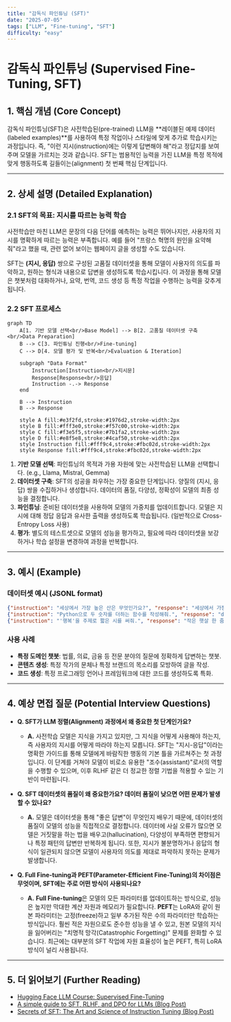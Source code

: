 ```yaml
---
title: "감독식 파인튜닝 (SFT)"
date: "2025-07-05"
tags: ["LLM", "Fine-tuning", "SFT"]
difficulty: "easy"
---
```


# 감독식 파인튜닝 (Supervised Fine-Tuning, SFT)

## 1. 핵심 개념 (Core Concept)

감독식 파인튜닝(SFT)은 사전학습된(pre-trained) LLM을 **레이블된 예제 데이터(labeled examples)**를 사용하여 특정 작업이나 스타일에 맞게 추가로 학습시키는 과정입니다. 즉, "이런 지시(instruction)에는 이렇게 답변해야 해"라고 정답지를 보여주며 모델을 가르치는 것과 같습니다. SFT는 범용적인 능력을 가진 LLM을 특정 목적에 맞게 행동하도록 길들이는(alignment) 첫 번째 핵심 단계입니다.

---

## 2. 상세 설명 (Detailed Explanation)

### 2.1 SFT의 목표: 지시를 따르는 능력 학습

사전학습만 마친 LLM은 문장의 다음 단어를 예측하는 능력은 뛰어나지만, 사용자의 지시를 명확하게 따르는 능력은 부족합니다. 예를 들어 "프랑스 혁명의 원인을 요약해줘"라고 했을 때, 관련 없어 보이는 웹페이지 글을 생성할 수도 있습니다. 

SFT는 **(지시, 응답)** 쌍으로 구성된 고품질 데이터셋을 통해 모델이 사용자의 의도를 파악하고, 원하는 형식과 내용으로 답변을 생성하도록 학습시킵니다. 이 과정을 통해 모델은 챗봇처럼 대화하거나, 요약, 번역, 코드 생성 등 특정 작업을 수행하는 능력을 갖추게 됩니다.

### 2.2 SFT 프로세스

```mermaid
graph TD
    A[1. 기반 모델 선택<br/>Base Model] --> B[2. 고품질 데이터셋 구축<br/>Data Preparation]
    B --> C[3. 파인튜닝 진행<br/>Fine-tuning]
    C --> D[4. 모델 평가 및 반복<br/>Evaluation & Iteration]

    subgraph "Data Format"
        Instruction[Instruction<br/>지시문] 
        Response[Response<br/>응답]
        Instruction -.-> Response
    end

    B --> Instruction
    B --> Response

    style A fill:#e3f2fd,stroke:#1976d2,stroke-width:2px
    style B fill:#fff3e0,stroke:#f57c00,stroke-width:2px
    style C fill:#f3e5f5,stroke:#7b1fa2,stroke-width:2px
    style D fill:#e8f5e8,stroke:#4caf50,stroke-width:2px
    style Instruction fill:#fff9c4,stroke:#fbc02d,stroke-width:2px
    style Response fill:#fff9c4,stroke:#fbc02d,stroke-width:2px
```

1.  **기반 모델 선택**: 파인튜닝의 목적과 가용 자원에 맞는 사전학습된 LLM을 선택합니다. (e.g., Llama, Mistral, Gemma)
2.  **데이터셋 구축**: SFT의 성공을 좌우하는 가장 중요한 단계입니다. 양질의 (지시, 응답) 쌍을 수집하거나 생성합니다. 데이터의 품질, 다양성, 정확성이 모델의 최종 성능을 결정합니다.
3.  **파인튜닝**: 준비된 데이터셋을 사용하여 모델의 가중치를 업데이트합니다. 모델은 지시에 대해 정답 응답과 유사한 출력을 생성하도록 학습됩니다. (일반적으로 Cross-Entropy Loss 사용)
4.  **평가**: 별도의 테스트셋으로 모델의 성능을 평가하고, 필요에 따라 데이터셋을 보강하거나 학습 설정을 변경하여 과정을 반복합니다.

---

## 3. 예시 (Example)

### 데이터셋 예시 (JSONL format)

```json
{"instruction": "세상에서 가장 높은 산은 무엇인가요?", "response": "세상에서 가장 높은 산은 에베레스트 산입니다."}
{"instruction": "Python으로 두 숫자를 더하는 함수를 작성해줘.", "response": "def add_numbers(a, b):\n  return a + b"}
{"instruction": "'행복'을 주제로 짧은 시를 써줘.", "response": "작은 햇살 한 줌에 미소 짓고,\n따스한 차 한 잔에 온기를 느끼네.\n소박한 일상 속에 피어나는 것,\n그것이 바로 행복이라네."}
```

### 사용 사례

*   **특정 도메인 챗봇**: 법률, 의료, 금융 등 전문 분야의 질문에 정확하게 답변하는 챗봇.
*   **콘텐츠 생성**: 특정 작가의 문체나 특정 브랜드의 목소리를 모방하여 글을 작성.
*   **코드 생성**: 특정 프로그래밍 언어나 프레임워크에 대한 코드를 생성하도록 특화.

---

## 4. 예상 면접 질문 (Potential Interview Questions)

*   **Q. SFT가 LLM 정렬(Alignment) 과정에서 왜 중요한 첫 단계인가요?**
    *   **A.** 사전학습 모델은 지식을 가지고 있지만, 그 지식을 어떻게 사용해야 하는지, 즉 사용자의 지시를 어떻게 따라야 하는지 모릅니다. SFT는 "지시-응답"이라는 명확한 가이드를 통해 모델에게 바람직한 행동의 기본 틀을 가르쳐주는 첫 과정입니다. 이 단계를 거쳐야 모델이 비로소 유용한 "조수(assistant)"로서의 역할을 수행할 수 있으며, 이후 RLHF 같은 더 정교한 정렬 기법을 적용할 수 있는 기반이 마련됩니다.

*   **Q. SFT 데이터셋의 품질이 왜 중요한가요? 데이터 품질이 낮으면 어떤 문제가 발생할 수 있나요?**
    *   **A.** 모델은 데이터셋을 통해 "좋은 답변"이 무엇인지 배우기 때문에, 데이터셋의 품질이 모델의 성능을 직접적으로 결정합니다. 데이터에 사실 오류가 많으면 모델은 거짓말을 하는 법을 배우고(hallucination), 다양성이 부족하면 편향되거나 특정 패턴의 답변만 반복하게 됩니다. 또한, 지시가 불분명하거나 응답의 형식이 일관되지 않으면 모델이 사용자의 의도를 제대로 파악하지 못하는 문제가 발생합니다.

*   **Q. Full Fine-tuning과 PEFT(Parameter-Efficient Fine-Tuning)의 차이점은 무엇이며, SFT에는 주로 어떤 방식이 사용되나요?**
    *   **A.** **Full Fine-tuning**은 모델의 모든 파라미터를 업데이트하는 방식으로, 성능은 높지만 막대한 계산 자원과 메모리가 필요합니다. **PEFT**는 LoRA와 같이 원본 파라미터는 고정(freeze)하고 일부 추가된 작은 수의 파라미터만 학습하는 방식입니다. 훨씬 적은 자원으로도 준수한 성능을 낼 수 있고, 원본 모델의 지식을 잃어버리는 "치명적 망각(Catastrophic Forgetting)" 문제를 완화할 수 있습니다. 최근에는 대부분의 SFT 작업에 자원 효율성이 높은 PEFT, 특히 LoRA 방식이 널리 사용됩니다.

---

## 5. 더 읽어보기 (Further Reading)

*   [Hugging Face LLM Course: Supervised Fine-Tuning](https://huggingface.co/learn/llm-course/en/chapter/4/sft)
*   [A simple guide to SFT, RLHF, and DPO for LLMs (Blog Post)](https://medium.com/@siddharth.ananth/a-simple-guide-to-sft-rlhf-and-dpo-for-llms-2a2ff2966a37)
*   [Secrets of SFT: The Art and Science of Instruction Tuning (Blog Post)](https://www.determined.ai/blog/secrets-of-sft)